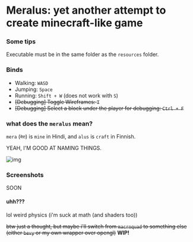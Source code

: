 # Meralus: yet another attempt to create minecraft-like game

### Some tips

Executable must be in the same folder as the `resources` folder.

### Binds

- Walking: `WASD`
- Jumping: `Space`
- Running: `Shift + W` (does not work with `S`)
- ~~\[Debugging\] Toggle Wireframes: `T`~~
- ~~\[Debugging\] Select a block under the player for debugging: `Ctrl + F`~~

### what does the `meralus` mean?

`mera` (`मेरा`) is `mine` in Hindi, and `alus` is `craft` in Finnish.

YEAH, I'M GOOD AT NAMING THINGS.

![img](https://c.tenor.com/Bl6dhMPkMs0AAAAd/tenor.gif)

### Screenshots

SOON

#### uhh???

lol weird physics (i'm suck at math (and shaders too))

~~btw just a thought, but maybe i'll switch from `macroquad` to something else (either `bevy` or my own wrapper over opengl)~~ **WIP!**

